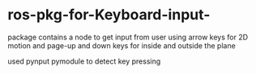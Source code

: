 # ros-pkg-for-Keyboard-input-
package contains a node to get input from user using arrow keys for 2D motion
and page-up and down keys for inside and outside the plane

used pynput pymodule to detect key pressing
